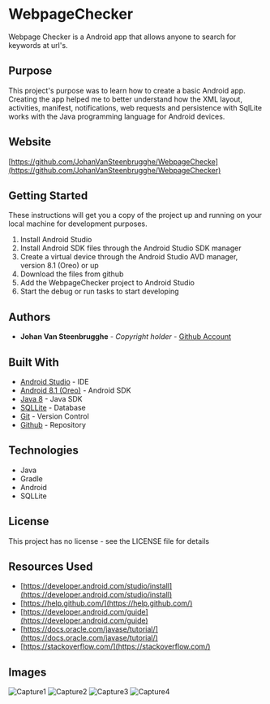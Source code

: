 # WebpageChecker

Webpage Checker is a Android app that allows anyone to search for keywords at url's.

## Purpose

This project's purpose was to learn how to create a basic Android app. Creating the app helped me to better understand how the XML layout, activities, manifest, notifications, web requests and persistence with SqlLite works with the Java programming language for Android devices.

## Website

[https://github.com/JohanVanSteenbrugghe/WebpageChecke](https://github.com/JohanVanSteenbrugghe/WebpageChecker)

## Getting Started

These instructions will get you a copy of the project up and running on your local machine for development purposes.

1. Install Android Studio
2. Install Android SDK files through the Android Studio SDK manager
3. Create a virtual device through the Android Studio AVD manager, version 8.1 (Oreo) or up
4. Download the files from github
5. Add the WebpageChecker project to Android Studio
6. Start the debug or run tasks to start developing

## Authors

* **Johan Van Steenbrugghe** - *Copyright holder* - [Github Account](https://github.com/JohanVanSteenbrugghe)

## Built With

* [Android Studio](https://developer.android.com/studio) - IDE
* [Android 8.1 (Oreo)](https://developer.android.com/about/versions/oreo) - Android SDK
* [Java 8](https://www.java.com/nl/download/) - Java SDK
* [SQLLite](https://www.sqlite.org/index.html) - Database
* [Git](https://www.git-scm.com/) - Version Control
* [Github](https://github.com/) - Repository

## Technologies

* Java
* Gradle
* Android
* SQLLite

## License

This project has no license - see the LICENSE file for details

## Resources Used

* [https://developer.android.com/studio/install](https://developer.android.com/studio/install)
* [https://help.github.com/](https://help.github.com/)
* [https://developer.android.com/guide](https://developer.android.com/guide)
* [https://docs.oracle.com/javase/tutorial/](https://docs.oracle.com/javase/tutorial/)
* [https://stackoverflow.com/](https://stackoverflow.com/)

## Images

![Capture1](https://github.com/JohanVanSteenbrugghe/WebpageChecker/blob/master/images/Capture1.png?raw=true)
![Capture2](https://github.com/JohanVanSteenbrugghe/WebpageChecker/blob/master/images/Capture2.png?raw=true)
![Capture3](https://github.com/JohanVanSteenbrugghe/WebpageChecker/blob/master/images/Capture3.png?raw=true)
![Capture4](https://github.com/JohanVanSteenbrugghe/WebpageChecker/blob/master/images/Capture4.png?raw=true)